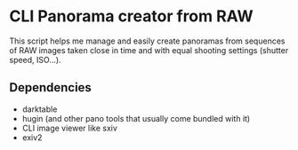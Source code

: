 
# CLI Panorama creator from RAW

This script helps me manage and easily create panoramas from sequences of RAW images taken close in time and with equal shooting settings (shutter speed, ISO...).

## Dependencies

* darktable
* hugin (and other pano tools that usually come bundled with it)
* CLI image viewer like sxiv
* exiv2
